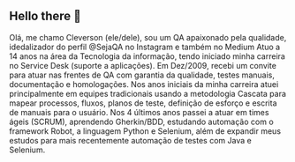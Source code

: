 ## Hello there 👋

Olá, me chamo Cleverson (ele/dele), sou um QA apaixonado pela qualidade, idedalizador do perfil @SejaQA no Instagram e também no Medium
Atuo a 14 anos na área da Tecnologia da informação, tendo iniciado minha carreira no Service Desk (suporte a aplicações).
Em Dez/2009, recebi um convite para atuar nas frentes de QA com garantia da qualidade, testes manuais, documentação e homologações.
Nos anos iniciais da minha carreira atuei principalmente em equipes tradicionais usando a metodologia Cascata para mapear processos, fluxos, planos de teste, definição de esforço e escrita de manuais para o usuário.
Nos 4 últimos anos passei a atuar em times ágeis (SCRUM), aprendendo Gherkin/BDD, estudando automação com o framework Robot, a linguagem Python e Selenium, além de expandir meus estudos para mais recentemente automação de testes com Java e Selenium.
